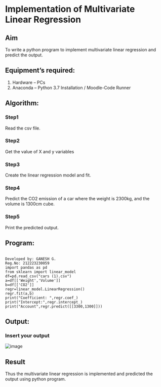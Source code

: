 # Implementation of Multivariate Linear Regression
## Aim
To write a python program to implement multivariate linear regression and predict the output.
## Equipment’s required:
1.	Hardware – PCs
2.	Anaconda – Python 3.7 Installation / Moodle-Code Runner
## Algorithm:
### Step1
Read the csv file.
### Step2
Get the value of X and y variables
### Step3
Create the linear regression model and fit.
### Step4
Predict the CO2 emission of a car where the weight is 2300kg, and the volume is 1300cm cube.
### Step5
Print the predicted output.
## Program:
```

Developed by: GANESH G.
Reg.No: 212223230059
import pandas as pd
from sklearn import linear_model
df=pd.read_csv("cars (1).csv")
a=df[['Weight','Volume']]
b=df[['CO2']]
regr=linear_model.LinearRegression()
regr.fit(a,b)
print("Coefficient: ",regr.coef_)
print("Intercept:",regr.intercept_)
print("Account",regr.predict([[3300,1300]]))

```
## Output:

### Insert your output
![image](https://github.com/ganesh10082006/Multivariate-Linear-Regression/assets/151981672/19632d11-dbea-48bc-bc80-42a8caacf89e)


## Result
Thus the multivariate linear regression is implemented and predicted the output using python program.
